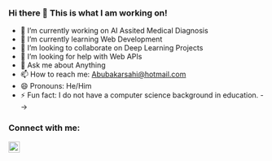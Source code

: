 ### Hi there 👋 This is what I am working on!

- 🔭 I’m currently working on AI Assited Medical Diagnosis
- 🌱 I’m currently learning Web Development
- 👯 I’m looking to collaborate on Deep Learning Projects
- 🤔 I’m looking for help with Web APIs
- 💬 Ask me about Anything
- 📫 How to reach me: Abubakarsahi@hotmail.com
- 😄 Pronouns: He/Him
- ⚡ Fun fact: I do not have a computer science background in education.
-->

### Connect with me:

[<img align="left" alt="codeSTACKr | LinkedIn" width="22px" src="https://cdn.jsdelivr.net/npm/simple-icons@v3/icons/linkedin.svg" />](https://www.linkedin.com/in/muhammad-abubakar-683bbab9/)

